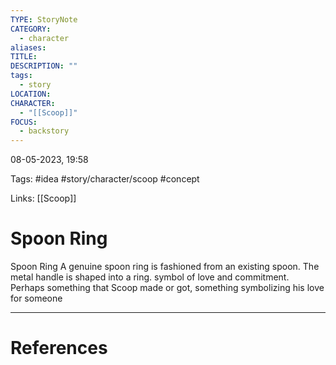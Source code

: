 ```yaml
---
TYPE: StoryNote
CATEGORY:
  - character
aliases: 
TITLE: 
DESCRIPTION: ""
tags:
  - story
LOCATION: 
CHARACTER:
  - "[[Scoop]]"
FOCUS:
  - backstory
---
```

08-05-2023, 19:58

Tags: #idea #story/character/scoop #concept 

Links: [[Scoop]]

# Spoon Ring


Spoon Ring A genuine spoon ring is fashioned from an existing spoon. The metal handle is shaped into a ring. symbol of love and commitment. Perhaps something that Scoop made or got, something symbolizing his love for someone


---
# References